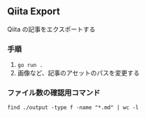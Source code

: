 ## Qiita Export

Qiita の記事をエクスポートする

### 手順

1. `go run .`
2. 画像など、記事のアセットのパスを変更する

### ファイル数の確認用コマンド

`find ./output -type f -name "*.md" | wc -l`
